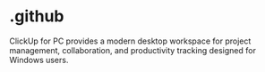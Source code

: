 # .github
ClickUp for PC provides a modern desktop workspace for project management, collaboration, and productivity tracking designed for Windows users.
